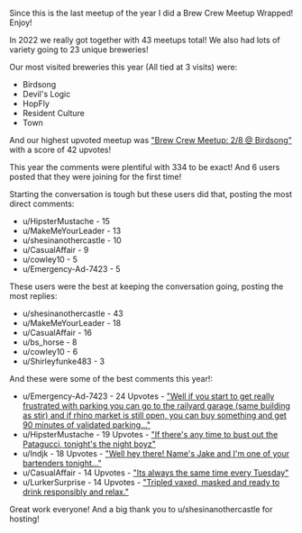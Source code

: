 Since this is the last meetup of the year I did a Brew Crew Meetup Wrapped! Enjoy!

In 2022 we really got together with 43 meetups total! We also had lots of variety going to 23 unique breweries!

Our most visited breweries this year (All tied at 3 visits) were:

* Birdsong
* Devil's Logic
* HopFly
* Resident Culture
* Town

And our highest upvoted meetup was ["Brew Crew Meetup: 2/8 @ Birdsong"](https://www.reddit.com/r/Charlotte/comments/snl87m/brew_crew_meetup_28_birdsong_630_pm/) with a score of 42 upvotes!

This year the comments were plentiful with 334 to be exact! And 6 users posted that they were joining for the first time!

Starting the conversation is tough but these users did that, posting the most direct comments:

* u/HipsterMustache \- 15
* u/MakeMeYourLeader \- 13
* u/shesinanothercastle \- 10
* u/CasualAffair \- 9
* u/cowley10 \- 5
* u/Emergency-Ad-7423 \- 5

These users were the best at keeping the conversation going, posting the most replies:

* u/shesinanothercastle \- 43
* u/MakeMeYourLeader \- 18
* u/CasualAffair \- 16
* u/bs_horse \- 8
* u/cowley10 \- 6
* u/Shirleyfunke483 \- 3

And these were some of the best comments this year!:

* u/Emergency-Ad-7423 \- 24 Upvotes - ["Well if you start to get really frustrated with parking you can go to the railyard garage (same building as stir) and if rhino market is still open, you can buy something and get 90 minutes of validated parking..."](https://www.reddit.com/r/Charlotte/comments/wpslff/brew_crew_meetup_816_charlotte_beer_garden_630_pm/ikidam0/)
* u/HipsterMustache \- 19 Upvotes - ["If there's any time to bust out the Patagucci, tonight's the night boyz"](https://www.reddit.com/r/Charlotte/comments/wpslff/brew_crew_meetup_816_charlotte_beer_garden_630_pm/ikijjwu/)
* u/Indjk \- 18 Upvotes - ["Well hey there! Name's Jake and I'm one of your bartenders tonight..."](https://www.reddit.com/r/Charlotte/comments/wk1t10/brew_crew_meetup_89_divine_barrel_630_pm/ijn5mvt/)
* u/CasualAffair \- 14 Upvotes - ["Its always the same time every Tuesday"](https://www.reddit.com/r/Charlotte/comments/ze56rp/brew_crew_meetup_126_omb_630_pm/iz55iuh/)
* u/LurkerSurprise \- 14 Upvotes - ["Tripled vaxed, masked and ready to drink responsibly and relax."](https://www.reddit.com/r/Charlotte/comments/scdvm9/brew_crew_meetup_125_630_pm_at_midnight_mulligan/hu5xq8a/)


Great work everyone! And a big thank you to u/shesinanothercastle for hosting!